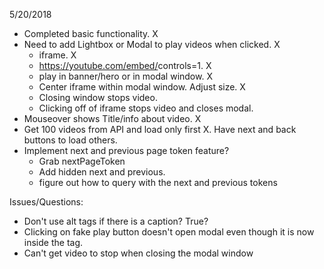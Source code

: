 5/20/2018

- Completed basic functionality. X
- Need to add Lightbox or Modal to play videos when clicked.  X
	* iframe.  X
	* https://youtube.com/embed/<videoId>controls=1.  X
	* play in banner/hero or in modal window.  X
	* Center iframe within modal window.  Adjust size. X
	* Closing window stops video. 
	* Clicking off of iframe stops video and closes modal.
- Mouseover shows Title/info about video. X
- Get 100 videos from API and load only first X.  Have next and back buttons to load others. 
- Implement next and previous page token feature?
	* Grab nextPageToken
	* Add hidden next and previous.
	* figure out how to query with the next and previous tokens


Issues/Questions:
- Don't use alt tags if there is a caption?  True?
- Clicking on fake play button doesn't open modal even though it is now inside the <a> tag. 
- Can't get video to stop when closing the modal window
